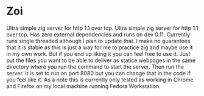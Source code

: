 # Zoi
Ultra simple zig server for http 1.1 over tcp.
Ultra simple zig server for http 1.1 over tcp. Has zero external dependencies and runs on dev 0.11. Currently runs single threaded although I plan to update that. I make no guarantees that it is stable as this is just a way for me to practice zig and maybe use it in my own work. But if you end up liking it you can feel free to use it. Just put the files you want to be able to deliver as statice webpages in the same directory where you run the command to start the server. Then run the server. It is set to run on port 8080 but you can change that in the code if you feel like it. As a note this is currently only tested as working in Chrome and Firefox on my local machine running Fedora Workstation.


